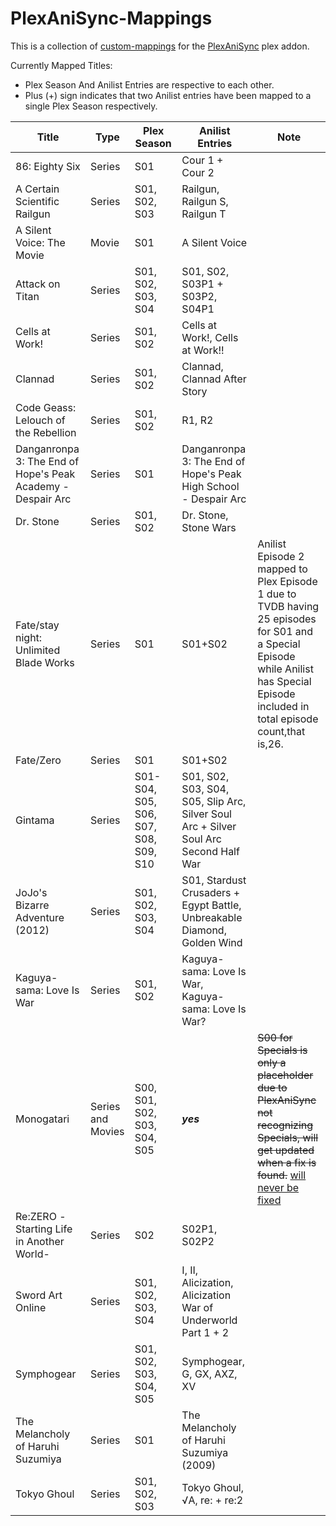 # PlexAniSync-Mappings
This is a collection of [custom-mappings](https://github.com/RickDB/PlexAniSync#custom-anime-mapping "custom-mappings") for the [PlexAniSync](https://github.com/RickDB/PlexAniSync "PlexAniSync") plex addon.

Currently Mapped Titles:
- Plex Season And Anilist Entries are respective to each other.
- Plus (+) sign indicates that two Anilist entries have been mapped to a single Plex Season respectively.

|  Title | Type  | Plex  Season |  Anilist Entries| Note|
| ------------ | ------------ | ------------ | ------------ | ------------ |
| 86: Eighty Six  | Series  | S01  | Cour 1 + Cour 2  |  |
| A Certain Scientific Railgun  |  Series | S01, S02, S03  | Railgun, Railgun S, Railgun T  |  |
| A Silent Voice: The Movie  | Movie  | S01  | A Silent Voice  |  |
| Attack on Titan  | Series  | S01, S02, S03, S04  | S01, S02, S03P1 + S03P2, S04P1  |  |
|  Cells at Work! | Series  | S01, S02  | Cells at Work!, Cells at Work!!  |  |
|  Clannad | Series  | S01, S02  | Clannad, Clannad After Story  |  |
| Code Geass: Lelouch of the Rebellion  | Series  | S01, S02  | R1, R2  |  |
|  Danganronpa 3: The End of Hope's Peak Academy - Despair Arc | Series  |  S01 | Danganronpa 3: The End of Hope's Peak High School - Despair Arc  |  |
| Dr. Stone  | Series  | S01, S02  | Dr. Stone, Stone Wars  |  |
| Fate/stay night: Unlimited Blade Works | Series  | S01 | S01+S02  | Anilist Episode 2 mapped to Plex Episode 1 due to TVDB having 25 episodes for S01 and a Special Episode while Anilist has Special Episode included in total episode count,that is,26. |
| Fate/Zero | Series  | S01 | S01+S02  |  |
| Gintama  | Series  | S01-S04, S05, S06, S07, S08, S09, S10  | S01, S02, S03, S04, S05, Slip Arc, Silver Soul Arc + Silver Soul Arc Second Half War   |  |
| JoJo's Bizarre Adventure (2012)  | Series  | S01, S02, S03, S04  | S01, Stardust Crusaders + Egypt Battle, Unbreakable Diamond, Golden Wind |  |
| Kaguya-sama: Love Is War  | Series | S01, S02 |Kaguya-sama: Love Is War, Kaguya-sama: Love Is War? |  |
| Monogatari | Series and Movies  | S00, S01, S02, S03, S04, S05  | ***yes***  | ~~S00 for Specials is only a placeholder due to PlexAniSync not recognizing Specials, will get updated when a fix is found.~~ [will never be fixed](https://github.com/RickDB/PlexAniSync/issues/80#issuecomment-944931420) |
|  Re:ZERO -Starting Life in Another World- | Series  | S02 | S02P1, S02P2  |  |
| Sword Art Online  | Series  | S01, S02, S03, S04  | I, II, Alicization, Alicization War of Underworld Part 1 + 2|  |
| Symphogear  | Series  | S01, S02, S03, S04, S05 | Symphogear, G, GX, AXZ, XV|  |
| The Melancholy of Haruhi Suzumiya | Series  | S01  | The Melancholy of Haruhi Suzumiya (2009)  |  |
|  Tokyo Ghoul | Series  | S01, S02, S03  | Tokyo Ghoul, √A, re: + re:2  |  |
